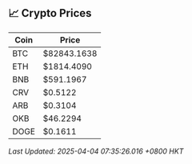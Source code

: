 ## 📈 Crypto Prices

| Coin | Price |
| ---- | ----- |
| BTC | $82843.1638 |
| ETH | $1814.4090 |
| BNB | $591.1967 |
| CRV | $0.5122 |
| ARB | $0.3104 |
| OKB | $46.2294 |
| DOGE | $0.1611 |

_Last Updated: 2025-04-04 07:35:26.016 +0800 HKT_